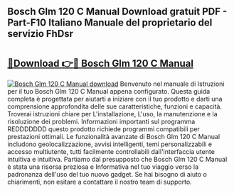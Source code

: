 ## Bosch Glm 120 C Manual Download gratuit PDF - Part-F10 Italiano Manuale del proprietario del servizio FhDsr

# <h2><a href="http://dfg8m4k.blite.top/?on=Bosch+Glm+120+C+Manual">🔗Download 👉🔴 Bosch Glm 120 C Manual</a></h2>

[![Bosch Glm 120 C Manual download](https://i.imgur.com/lujVjoI.png)](http://dfg8m4k.blite.top/?on=Bosch+Glm+120+C+Manual)
Benvenuto nel manuale di Istruzioni per il tuo Bosch Glm 120 C Manual appena configurato. Questa guida completa è progettata per aiutarti a iniziare con il tuo prodotto e darti una comprensione approfondita delle sue caratteristiche, funzioni e capacità. Troverai istruzioni chiare per L'installazione, L'uso, la manutenzione e la risoluzione dei problemi. Informazioni importanti sul programma REDDDDDDD questo prodotto richiede programmi compatibili per prestazioni ottimali. Le funzionalità avanzate di Bosch Glm 120 C Manual includono geolocalizzazione, avvisi intelligenti, temi personalizzabili e accesso multiutente, tutti facilmente controllabili dall'interfaccia utente intuitiva e intuitiva. Partiamo dal presupposto che Bosch Glm 120 C Manual è stata una risorsa preziosa e Informativa nel tuo viaggio verso la padronanza dell'uso del tuo nuovo gadget. Se hai bisogno di aiuto o chiarimenti, non esitare a contattare il nostro team di supporto.
